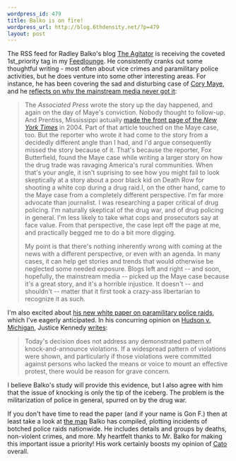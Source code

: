 ```yaml
--- 
wordpress_id: 479
title: Balko is on fire!
wordpress_url: http://blog.6thdensity.net/?p=479
layout: post
---
```

The RSS feed for Radley Balko's blog <a href="http://theagitator.com">The Agitator</a> is receiving the coveted 1st_priority tag in my <a href="http://feedlounge.com">Feedlounge</a>. He consistently cranks out some thoughtful writing - most often about vice crimes and paramilitary police activities, but he does venture into some other interesting areas. For instance, he has been covering the sad and disturbing case of <a href="http://www.theagitator.com/archives/cat_cory_maye.php">Cory Maye</a>, and he <a href="http://www.theagitator.com/archives/026794.php">reflects on why the mainstream media never got it</a>:
<blockquote>The <em>Associated Press</em> wrote the story up the day happened, and again on the day of Maye's conviction. Nobody thought to follow-up. And Prentiss, Mississippi actually <a href="http://www.theagitator.com/archives/026342.php#026342">made the front page of the <em>New York Times</em></a> in 2004. Part of that article touched on the Maye case, too. But the reporter who wrote it had come to the story from a decidedly different angle than I had, and I'd argue consequently missed the story because of it. That's because the reporter, Fox Butterfield, found the Maye case while writing a larger story on how the drug trade was ravaging America's rural communities. When that's your angle, it isn't suprising to see how you might fail to look skeptically at a story about a poor black kid on Death Row for shooting a white cop during a drug raid.<span class="extras">I, on the other hand, came to the Maye case from a completely different perspective. I'm far more advocate than journalist. I was researching a paper critical of drug policing. I'm naturally skeptical of the drug war, and of drug policing in general. I'm less likely to take what cops and prosecutors say at face value. From that perspective, the case lept off the page at me, and practically begged me to do a bit more digging.

My point is that there's nothing inherently wrong with coming at the news with a different perspective, or even with an agenda. In many cases, it can help get stories and trends that would otherwise be neglected some needed exposure. Blogs left and right -- and soon, hopefully, the mainstream media -- picked up the Maye case because it's a great story, and it's a horrible injustice. It doesn't -- and shouldn't -- matter that it first took a crazy-ass libertarian to recognize it as such.

</span></blockquote>
<span class="extras">I'm also excited about <a href="http://www.cato.org/pub_display.php?pub_id=6476">his new white paper on paramilitary police raids</a>, which I've eagerly anticipated. In his concurring opinion on <a href="http://en.wikipedia.org/wiki/Hudson_v._Michigan">Hudson v. Michigan</a>, Justice Kennedy <a href="http://caselaw.lp.findlaw.com/scripts/getcase.pl?court=US&vol=000&invol=04-1360#concurrence1">writes</a>:

</span>
<blockquote><span class="extras">Today's decision does not address any demonstrated pattern of knock-and-announce violations. If a widespread pattern of violations were shown, and particularly if those violations were committed against persons who lacked the means or voice to mount an effective protest, there would be reason for grave concern.

</span></blockquote>
<span class="extras">I believe Balko's study will provide this evidence, but I also agree with him that the issue of knocking is only the tip of the iceberg. The problem is the militarization of police in general, spurred on by the drug war.

If you don't have time to read the paper (and if your name is Gon F.) then at least take a look at <a href="http://www.cato.org/raidmap/">the map</a> Balko has compiled, plotting incidents of botched police raids nationwide. He includes details and groups by deaths, non-violent crimes, and more. My heartfelt thanks to Mr. Balko for making this important issue a priority! His work certainly boosts my opinion of <a href="http://cato.org">Cato</a> overall.
</span>
